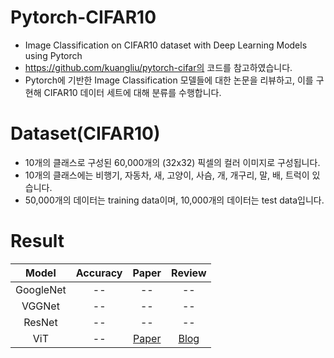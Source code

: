 # Pytorch-CIFAR10
- Image Classification on CIFAR10 dataset with Deep Learning Models using Pytorch
- https://github.com/kuangliu/pytorch-cifar의 코드를 참고하였습니다.
- Pytorch에 기반한 Image Classification 모델들에 대한 논문을 리뷰하고, 이를 구현해 CIFAR10 데이터 세트에 대해 분류를 수행합니다.

# Dataset(CIFAR10)
- 10개의 클래스로 구성된 60,000개의 (32x32) 픽셀의 컬러 이미지로 구성됩니다.
- 10개의 클래스에는 비행기, 자동차, 새, 고양이, 사슴, 개, 개구리, 말, 배, 트럭이 있습니다.
- 50,000개의 데이터는 training data이며, 10,000개의 데이터는 test data입니다.

# Result
|Model|Accuracy|Paper|Review|
|:---:|:---:|:---:|:---:|
|GoogleNet|--|--|--|
|VGGNet|--|--|--|
|ResNet|--|--|--|
|ViT|--|[Paper](https://arxiv.org/pdf/2010.11929.pdf)|[Blog](https://sonstory.tistory.com/97)|
